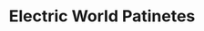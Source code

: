 ---
title: "Electric World Patinetes"
url: /valencia/electric-world-patinetes/
shop: Leerstehend
---